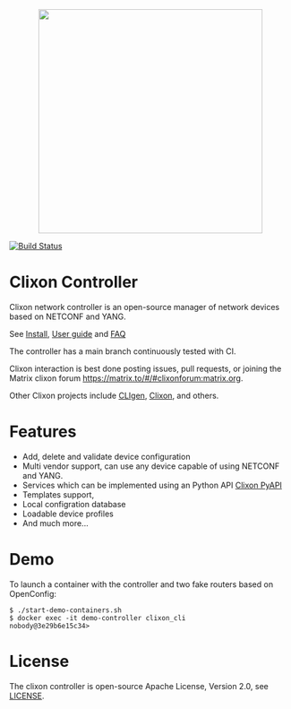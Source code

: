<div align="center">
  <img src="https://www.clicon.org/Clixon_logga_liggande_med-ikon.png" width="400">
</div>

[![Build Status](https://github.com/clicon/clixon-controller/actions/workflows/test.yml/badge.svg)](https://github.com/clicon/clixon-controller/actions/workflows/test.yml)

# Clixon Controller
Clixon network controller is an open-source manager of network devices based on NETCONF and YANG.

See [Install](INSTALL.md), [User guide](https://clixon-controller-docs.readthedocs.io/en/latest/controller.html) and [FAQ](FAQ.md)

The controller has a main branch continuously tested with CI.

Clixon interaction is best done posting issues, pull requests, or joining the
Matrix clixon forum https://matrix.to/#/#clixonforum:matrix.org.

Other Clixon projects include [CLIgen](https://github.com/clicon/cligen), [Clixon](https://github.com/clicon/clixon), and others.

# Features
* Add, delete and validate device configuration
* Multi vendor support, can use any device capable of using NETCONF and YANG.
* Services which can be implemented using an Python API [Clixon PyAPI](https://github.com/clicon/clixon-pyapi)
* Templates support,
* Local configration database
* Loadable device profiles
* And much more...

# Demo

To launch a container with the controller and two fake routers based on OpenConfig:
```
$ ./start-demo-containers.sh
$ docker exec -it demo-controller clixon_cli
nobody@3e29b6e15c34>
```

# License
The clixon controller is open-source Apache License, Version 2.0, see [LICENSE](LICENSE).
